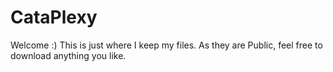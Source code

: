 CataPlexy
=========
Welcome :) This is just where I keep my files. As they are Public, feel free to download anything you like.
